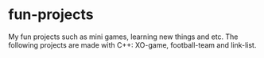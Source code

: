 # fun-projects
My fun projects such as mini games, learning new things and etc.
The following projects are made with C++:
XO-game, football-team and link-list.
